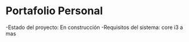 <h1>Portafolio Personal</h1>
-Estado del proyecto: En construcción
-Requisitos del sistema: core i3 a mas
